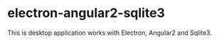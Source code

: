 # electron-angular2-sqlite3
This is desktop application works with Electron, Angular2 and Sqlite3. 
